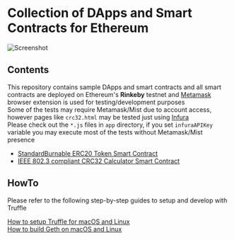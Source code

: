 # Collection of DApps and Smart Contracts for Ethereum

![Screenshot](https://github.com/kozyilmaz/ethereum-dapps/raw/master/docs/wallet-tests.png "Ethereum DApp Development")

## Contents

This repository contains sample DApps and smart contracts and all smart contracts are deployed on Ethereum's **Rinkeby** testnet and [Metamask](https://metamask.io) browser extension is used for testing/development purposes  
Some of the tests may require Metamask/Mist due to account access, however pages like `crc32.html` may be tested just using [Infura](https://infura.io)  
Please check out the `*.js` files in `app` directory, if you set `infuraAPIKey` variable you may execute most of the tests without Metamask/Mist presence  

* [StandardBurnable ERC20 Token Smart Contract](https://rinkeby.etherscan.io/address/0x0edd6c7576e31a740e7bef46388bf91057631b60#code)
* [IEEE 802.3 compliant CRC32 Calculator Smart Contract](https://rinkeby.etherscan.io/address/0x0f7363cbad2f8d9f63bb64aad5dabaf3f1ff1a0c#code)

## HowTo

Please refer to the following step-by-step guides to setup and develop with Truffle  

[How to setup Truffle for macOS and Linux](docs/README.00-truffle.md)  
[How to build Geth on macOS and Linux](docs/README.01-geth.md)
